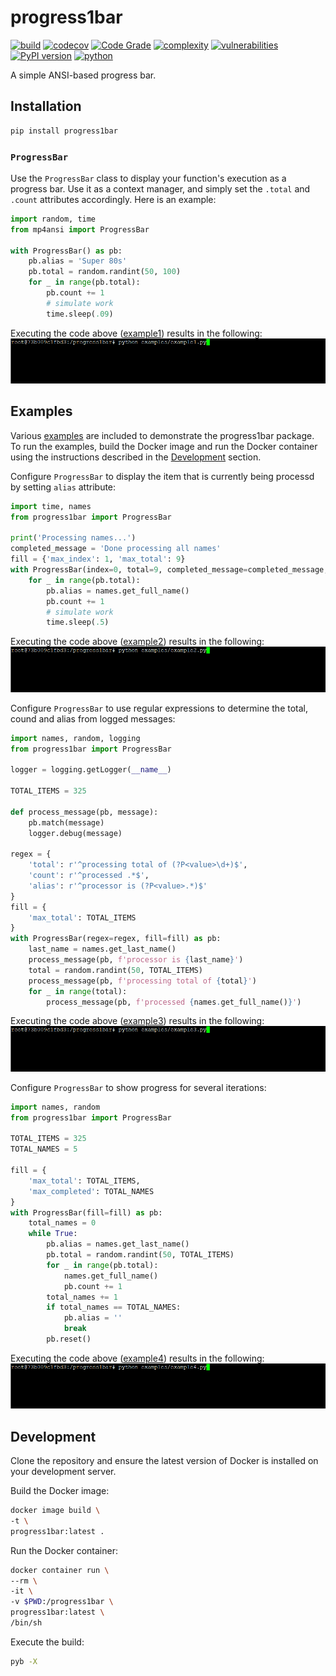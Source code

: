 # progress1bar #
[![build](https://github.com/soda480/progress1bar/actions/workflows/main.yml/badge.svg)](https://github.com/soda480/progress1bar/actions/workflows/main.yml)
[![codecov](https://codecov.io/gh/soda480/progress1bar/branch/main/graph/badge.svg?token=6zIZLnSJ0T)](https://codecov.io/gh/soda480/progress1bar)
[![Code Grade](https://www.code-inspector.com/project/25921/status/svg)](https://frontend.code-inspector.com/project/25921/dashboard)
[![complexity](https://img.shields.io/badge/complexity-Simple:%205-brightgreen)](https://radon.readthedocs.io/en/latest/api.html#module-radon.complexity)
[![vulnerabilities](https://img.shields.io/badge/vulnerabilities-None-brightgreen)](https://pypi.org/project/bandit/)
[![PyPI version](https://badge.fury.io/py/progress1bar.svg)](https://badge.fury.io/py/progress1bar)
[![python](https://img.shields.io/badge/python-3.9-teal)](https://www.python.org/downloads/)

A simple ANSI-based progress bar.

## Installation ##
```bash
pip install progress1bar
```

### `ProgressBar`

Use the `ProgressBar` class to display your function's execution as a progress bar. Use it as a context manager, and simply set the `.total` and `.count` attributes accordingly. Here is an example:
```python
import random, time
from mp4ansi import ProgressBar

with ProgressBar() as pb:
    pb.alias = 'Super 80s'
    pb.total = random.randint(50, 100)
    for _ in range(pb.total):
        pb.count += 1
        # simulate work
        time.sleep(.09)
```
Executing the code above ([example1](https://github.com/soda480/progress1bar/tree/master/examples/example1.py)) results in the following:
![example](https://raw.githubusercontent.com/soda480/progress1bar/master/docs/images/example1.gif)

## Examples ##

Various [examples](https://github.com/soda480/progress1bar/tree/master/examples) are included to demonstrate the progress1bar package. To run the examples, build the Docker image and run the Docker container using the instructions described in the [Development](#development) section.

Configure `ProgressBar` to display the item that is currently being processd by setting `alias` attribute:
```python
import time, names
from progress1bar import ProgressBar

print('Processing names...')
completed_message = 'Done processing all names'
fill = {'max_index': 1, 'max_total': 9}
with ProgressBar(index=0, total=9, completed_message=completed_message, fill=fill, clear_alias=True) as pb:
    for _ in range(pb.total):
        pb.alias = names.get_full_name()
        pb.count += 1
        # simulate work
        time.sleep(.5)
```
Executing the code above ([example2](https://github.com/soda480/progress1bar/tree/master/examples/example2.py)) results in the following:
![example](https://raw.githubusercontent.com/soda480/progress1bar/master/docs/images/example2.gif)

Configure `ProgressBar` to use regular expressions to determine the total, cound and alias from logged messages:
```python
import names, random, logging
from progress1bar import ProgressBar

logger = logging.getLogger(__name__)

TOTAL_ITEMS = 325

def process_message(pb, message):
    pb.match(message)
    logger.debug(message)

regex = {
    'total': r'^processing total of (?P<value>\d+)$',
    'count': r'^processed .*$',
    'alias': r'^processor is (?P<value>.*)$'
}
fill = {
    'max_total': TOTAL_ITEMS
}
with ProgressBar(regex=regex, fill=fill) as pb:
    last_name = names.get_last_name()
    process_message(pb, f'processor is {last_name}')
    total = random.randint(50, TOTAL_ITEMS)
    process_message(pb, f'processing total of {total}')
    for _ in range(total):
        process_message(pb, f'processed {names.get_full_name()}')
```
Executing the code above ([example3](https://github.com/soda480/progress1bar/tree/master/examples/example3.py)) results in the following:
![example](https://raw.githubusercontent.com/soda480/progress1bar/master/docs/images/example3.gif)

Configure `ProgressBar` to show progress for several iterations:
```python
import names, random
from progress1bar import ProgressBar

TOTAL_ITEMS = 325
TOTAL_NAMES = 5

fill = {
    'max_total': TOTAL_ITEMS,
    'max_completed': TOTAL_NAMES
}
with ProgressBar(fill=fill) as pb:
    total_names = 0
    while True:
        pb.alias = names.get_last_name()
        pb.total = random.randint(50, TOTAL_ITEMS)
        for _ in range(pb.total):
            names.get_full_name()
            pb.count += 1
        total_names += 1  
        if total_names == TOTAL_NAMES:
            pb.alias = ''
            break
        pb.reset()
```
Executing the code above ([example4](https://github.com/soda480/progress1bar/tree/master/examples/example4.py)) results in the following:
![example](https://raw.githubusercontent.com/soda480/progress1bar/master/docs/images/example4.gif)

## Development ##

Clone the repository and ensure the latest version of Docker is installed on your development server.

Build the Docker image:
```sh
docker image build \
-t \
progress1bar:latest .
```

Run the Docker container:
```sh
docker container run \
--rm \
-it \
-v $PWD:/progress1bar \
progress1bar:latest \
/bin/sh
```

Execute the build:
```sh
pyb -X
```
